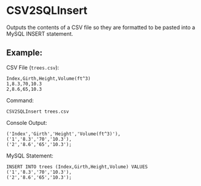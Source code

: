 # CSV2SQLInsert
Outputs the contents of a CSV file so they are formatted to be pasted into a MySQL INSERT statement.

## Example:
CSV File (`trees.csv`):
```
Index,Girth,Height,Volume(ft^3)
1,8.3,70,10.3
2,8.6,65,10.3
```
Command: 
```
CSV2SQLInsert trees.csv
```
Console Output:
```
('Index','Girth','Height','Volume(ft^3)'),
('1','8.3','70','10.3'),
('2','8.6','65','10.3');
```
MySQL Statement:
```
INSERT INTO trees (Index,Girth,Height,Volume) VALUES
('1','8.3','70','10.3'),
('2','8.6','65','10.3');
```
